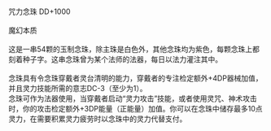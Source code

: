 <title>咒力念珠</title>
<meta name="GENERATOR" content="WinCHM">
<meta http-equiv="Content-Type" content="text/html; charset=gb2312">
<br>
<br>咒力念珠 DD+1000
<br>
<br>魔幻本质
<br>
<br>这是一串54颗的玉制念珠，除主珠是白色外，其他念珠均为紫色，每颗念珠上都刻着种子字。这串念珠曾为某个法师的法器，每日以法力灌注其中。
<br>
<br>念珠具有令念珠穿戴者灵台清明的能力，穿戴者的专注检定额外+4DP器械加值，并且灵力技能所需的意志DC-3（至少为1）。
<br>念珠可作为法器使用，当穿戴者启动“灵力攻击”技能，或者使用灵咒、神术攻击时，你的攻击检定额外+3DP能量（正能量）加值。你可以在念珠中储存最多10点灵力，在需要积累灵力疲劳时以念珠中的灵力代替支付。